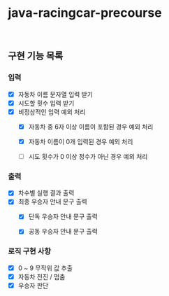 # java-racingcar-precourse

<br>

## 구현 기능 목록


### 입력
- [X] 자동차 이름 문자열 입력 받기
- [X] 시도할 횟수 입력 받기
- [X] 비정상적인 입력 예외 처리
    - [X] 자동차 중 6자 이상 이름이 포함된 경우 예외 처리
    - [X] 자동차 이름이 0개 입력된 경우 예외 처리
    - [ ] 시도 횟수가 0 이상 정수가 아닌 경우 예외 처리


### 출력
- [X] 차수별 실행 결과 출력
- [X] 최종 우승자 안내 문구 출력
  - [X] 단독 우승자 안내 문구 출력
  - [X] 공동 우승자 안내 문구 출력


### 로직 구현 사항
- [X] 0 ~ 9 무작위 값 추출
- [X] 자동차 전진 / 멈춤
- [X] 우승자 판단